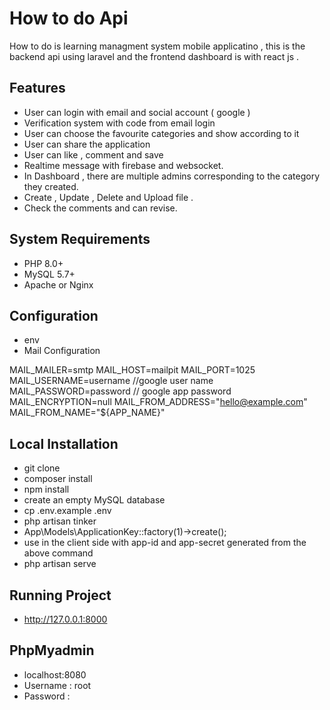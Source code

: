 
# How to do Api

How to do is learning managment system mobile applicatino , this is the backend api using laravel and the frontend dashboard is with react js .



## Features

- User can login with email and social account ( google )
- Verification system with code from email login
- User can choose the favourite categories and show according to it
- User can share the application
- User can like , comment and save
- Realtime message with firebase and websocket.
- In Dashboard , there are multiple admins corresponding to the category they created.
- Create , Update , Delete and Upload file .
- Check the comments and can revise.



## System Requirements
- PHP 8.0+
- MySQL 5.7+
- Apache or Nginx 
## Configuration
- env
- Mail Configuration

MAIL_MAILER=smtp
MAIL_HOST=mailpit
MAIL_PORT=1025
MAIL_USERNAME=username //google user name
MAIL_PASSWORD=password // google app password
MAIL_ENCRYPTION=null
MAIL_FROM_ADDRESS="hello@example.com"
MAIL_FROM_NAME="${APP_NAME}"


## Local Installation
- git clone
- composer install 
- npm install
- create an empty MySQL database
- cp .env.example .env
- php artisan tinker
- App\Models\ApplicationKey::factory(1)->create();
- use in the client side with app-id and app-secret generated from the above command
- php artisan serve


## Running Project
- http://127.0.0.1:8000
## PhpMyadmin
- localhost:8080
- Username : root
- Password : 
